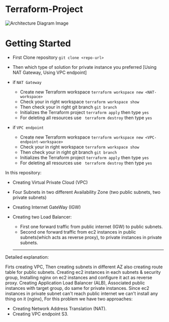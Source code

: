 # Terraform-Project


![Architecture Diagram Image](https://github.com/user-attachments/assets/8676fd4d-94b8-4c13-b95f-4dfe3295afce)


# Getting Started
- First Clone repository ```git clone <repo-url>```
- Then which type of solution for private instance you preferred [Using NAT Gateway, Using VPC endpoint]
- if ``` NAT Gateway ```
    - Create new Terraform workspace ``` terraform workspace new <NAT-workspace> ```
    - Check your in right workspace ``` terraform workspace show ``` 
    - Then check your in right git branch ``` git branch ```
    - Initializes the Terraform project ``` terraform apply ``` then type ```yes```
    - For deleting all resources use ``` terraform destroy``` then type ```yes```
      
- if ``` VPC endpoint ```
    - Create new Terraform workspace ``` terraform workspace new <VPC-endpoint-workspace> ```
    - Check your in right workspace ``` terraform workspace show ``` 
    - Then check your in right git branch ``` git branch ```
    - Initializes the Terraform project ``` terraform apply ``` then type ```yes```
    - For deleting all resources use ``` terraform destroy``` then type ```yes```

In this repository:
- Creating Virtual Private Cloud (VPC)
- Four Subnets in two different Availability Zone (two public subnets, two private subnets)
- Creating Internet GateWay (IGW)
- Creating two Load Balancer:
   - First one forward traffic from public internet (IGW) to public subnets.
   - Second one forward traffic from ec2 instances in public subnets(which acts as reverse proxy), to private instances in private subnets.

   -------

Detailed explanation:

Firts creating VPC, Then creating subnets in different AZ also creating route table for public subnets.
Creating ec2 instances in each subnets & security group, Installing nginx on ec2 instances and configure it act as reverse proxy.
Creating Application Load Balancer (ALB), Associated public instances with target group, do same for private instances.
Since ec2 instances in private subnet can't reach public internet we can't install any thing on it (nginx), For this problem we have two approaches:
- Creating Network Address Translation (NAT).
- Creating VPC endpoint S3.

